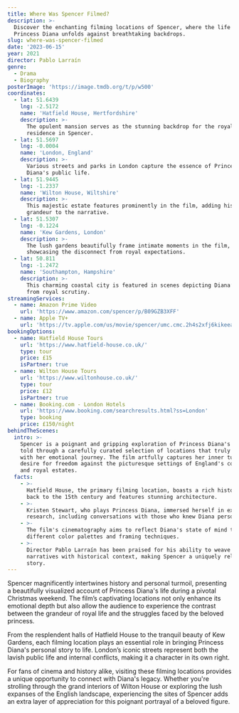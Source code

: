 ```yaml
---
title: Where Was Spencer Filmed?
description: >-
  Discover the enchanting filming locations of Spencer, where the life of
  Princess Diana unfolds against breathtaking backdrops.
slug: where-was-spencer-filmed
date: '2023-06-15'
year: 2021
director: Pablo Larraín
genre:
  - Drama
  - Biography
posterImage: 'https://image.tmdb.org/t/p/w500'
coordinates:
  - lat: 51.6439
    lng: -2.5172
    name: 'Hatfield House, Hertfordshire'
    description: >-
      The opulent mansion serves as the stunning backdrop for the royal
      residence in Spencer.
  - lat: 51.5697
    lng: -0.0004
    name: 'London, England'
    description: >-
      Various streets and parks in London capture the essence of Princess
      Diana's public life.
  - lat: 51.9445
    lng: -1.2337
    name: 'Wilton House, Wiltshire'
    description: >-
      This majestic estate features prominently in the film, adding historical
      grandeur to the narrative.
  - lat: 51.5307
    lng: -0.1224
    name: 'Kew Gardens, London'
    description: >-
      The lush gardens beautifully frame intimate moments in the film,
      showcasing the disconnect from royal expectations.
  - lat: 50.811
    lng: -1.2472
    name: 'Southampton, Hampshire'
    description: >-
      This charming coastal city is featured in scenes depicting Diana’s escape
      from royal scrutiny.
streamingServices:
  - name: Amazon Prime Video
    url: 'https://www.amazon.com/spencer/p/B09GZB3XFF'
  - name: Apple TV+
    url: 'https://tv.apple.com/us/movie/spencer/umc.cmc.2h4s2xfj6kikeealqs3y2g9d1'
bookingOptions:
  - name: Hatfield House Tours
    url: 'https://www.hatfield-house.co.uk/'
    type: tour
    price: £15
    isPartner: true
  - name: Wilton House Tours
    url: 'https://www.wiltonhouse.co.uk/'
    type: tour
    price: £12
    isPartner: true
  - name: Booking.com - London Hotels
    url: 'https://www.booking.com/searchresults.html?ss=London'
    type: booking
    price: £150/night
behindTheScenes:
  intro: >-
    Spencer is a poignant and gripping exploration of Princess Diana's life,
    told through a carefully curated selection of locations that truly resonate
    with her emotional journey. The film artfully captures her inner turmoil and
    desire for freedom against the picturesque settings of England's countryside
    and royal estates.
  facts:
    - >-
      Hatfield House, the primary filming location, boasts a rich history dating
      back to the 15th century and features stunning architecture.
    - >-
      Kristen Stewart, who plays Princess Diana, immersed herself in extensive
      research, including conversations with those who knew Diana personally.
    - >-
      The film's cinematography aims to reflect Diana's state of mind through
      different color palettes and framing techniques.
    - >-
      Director Pablo Larraín has been praised for his ability to weave personal
      narratives with historical context, making Spencer a uniquely relatable
      story.
---
```


<SpencerFilmGuide />

Spencer magnificently intertwines history and personal turmoil, presenting a beautifully visualized account of Princess Diana's life during a pivotal Christmas weekend. The film’s captivating locations not only enhance its emotional depth but also allow the audience to experience the contrast between the grandeur of royal life and the struggles faced by the beloved princess.

From the resplendent halls of Hatfield House to the tranquil beauty of Kew Gardens, each filming location plays an essential role in bringing Princess Diana's personal story to life. London’s iconic streets represent both the lavish public life and internal conflicts, making it a character in its own right.

For fans of cinema and history alike, visiting these filming locations provides a unique opportunity to connect with Diana's legacy. Whether you're strolling through the grand interiors of Wilton House or exploring the lush expanses of the English landscape, experiencing the sites of Spencer adds an extra layer of appreciation for this poignant portrayal of a beloved figure.
